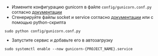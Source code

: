 * Измените конфигурацию gunicorn в файле `config/gunicorn.conf.py` согласно [документации](https://docs.gunicorn.org/en/latest/settings.html)
* Сгенерируйте файлы socket и service согласно [документации](https://docs.gunicorn.org/en/latest/deploy.html#systemd) или с помощью python-скрипта
```
sudo python config/gunicorn.conf.py
```
* Запустите сервис и добавьте его в автозагрузку
```
sudo systemctl enable --now gunicorn-{PROJECT_NAME}.service
```